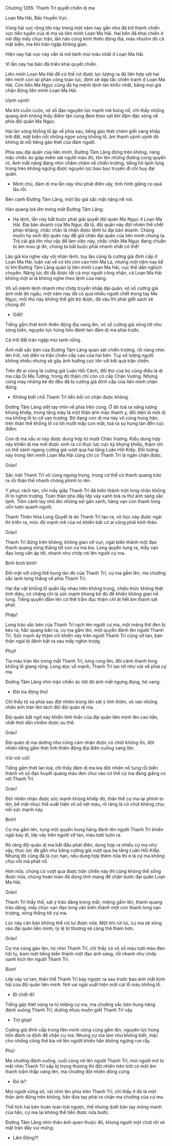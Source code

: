 




Chương 1285: Thanh Trĩ quyết chiến dị ma


Loạn Ma Hải, Bắc Huyền Vực.

Vùng hải vực rộng lớn này trong một năm nay gần như đã trở thành chiến vực tiền tuyến của dị ma và liên minh Loạn Ma Hải. Hai bên đã khai chiến ở nơi đây mấy chục trận, lần nào cũng kinh thiên động địa, máu nhuốm đỏ cả mặt biển, ma khí tràn ngập không gian.

Hiện nay hải vực này vẫn là nơi tanh mùi máu nhất ở Loạn Ma Hải.

Vì lần này hai bên đã triển khai quyết chiến.

Liên minh Loạn Ma Hải để có thể rút được lực lượng ra đã liên hợp với hai liên minh còn lại phản công toàn lực, định sẽ dập tắc chiến tranh ở Loạn Ma Hải. Còn bên Ma Ngục cũng đã hạ mệnh lệnh tàn khốc nhất, bằng mọi giá chặn đứng liên minh Loạn Ma Hải.

Uỳnh uỳnh!

Ma khí cuồn cuộn, vô số đạo nguyên lực mạnh mẽ bùng nổ, chỉ thấy những quang ảnh không thấy điểm tận cùng đem theo sát khí đậm đặc xông về phía đội quân Ma Ngục.

Hai làn sóng khổng lồ ập về phía sau, tiếng gào thét chém giết vang khắp trời đất, mặt biển nổi những ngọn sóng khổng lồ, âm thanh uỳnh uỳnh đó không át nổi tiếng gào thét của đám người.

Phía sau đại quân của liên minh, Đường Tâm Lăng đứng trên không, nàng mặc chiếc áo giáp mềm sát người màu đỏ, tôn lên những đường cong quyến rõ. Ánh mắt nàng đang nhìn chăm chăm về chiến trường, tiếng hô lạnh lùng trong trẻo không ngừng được nguyên lực bao bọc truyền đi chỉ huy đại quân.

- Minh chủ, đám dị ma lần này như phát điên vậy, tình hình giằng co quá lâu rồi.

Bên cạnh Đường Tâm Lăng, một lão giả sắc mặt nặng nề nói.

Hàn quang loé lên trong mắt Đường Tâm Lăng:

- Hạ lệnh, lần này bắt buộc phải giải quyết đội quân Ma Ngục ở Loạn Ma Hải. Đại bản doanh của Ma Ngục đã lộ, đội quân này đột nhiên thề chết phản kháng, chắc chắn là nhận được lệnh tư đại bản doanh. Chúng muốn hy sinh đội quân này để giữ chân đại quân của liên minh chúng ta. Trả cái giá lớn như vậy để làm việc này, chắc chắn Ma Ngục đang chuẩn bị âm mưu gì đó, chúng ta bắt buộc phải nhanh nhất có thể!

Lão giả kia nghe vậy vội nhận lệnh, tuy lão cũng là cường giả đỉnh cấp ở Loạn Ma Hải, luận vai vế có khi còn cao hơn Ma La, nhưng một năm nay kể từ khi Đường Tâm Lăng quản lý liên minh Loạn Ma Hải, cục thế dần nghịch chuyển. Năng lực đó đã được tất cả mọi người công nhận, cả Loạn Ma Hải không một ai là không nghe theo lệnh của nàng.

Vô số mệnh lệnh nhanh như chớp truyền khắp đại quân, vô số cường giả ánh mắt đỏ ngầu, một năm nay đã có quá nhiều người chết trong tay Ma Ngục, mối thù này không thể gột bỏ được, đã vậu thì phải giết sạch sẽ chúng đi!

- Giết!

Tiếng gầm thét kinh thiên động địa vang lên, vô số cường giả xông tới như sóng biển, nguyên lực hùng hồn đánh tan đám dị ma phía trước.

Cả trời đất tràn ngập mùi tanh nồng.

Ánh mắt sắc bén của Đường Tâm Lăng quan sát chiến trường, rồi nàng nhìn lên trời, nơi diễn ra trận chiến cấp cao của hai bên. Tuy số lượng người không nhiều nhưng sẽ gây ảnh hưởng cực lớn với kết quả trận chiến.

Trên đó ai cũng là cường giả Luân Hồi Cảnh, đối thủ của họ cũng điều là dị ma cấp Dị Ma Tướng, trong đó thậm chí còn có cấp Chân Vương. Nhưng cũng may những kẻ đó đều đã bị cường giả đỉnh cấp của liên minh chặn đứng.

- Không biết chỗ Thanh Trĩ tiền bối có chặn được không.

Đường Tâm Lăng siết tay nhìn về phía trên cùng. Ở đó toả ra năng lượng khủng khiếp, trong tầng mây là một thân ảnh mặc thanh y, đối diện là một dị ma khổng lồ to cỡ vạn trượng. Bộ dạng con dị ma này vô cùng hung hãn, trên thân thể khổng lồ có tới mười mấy con mắt, toả ra sự hung tàn đến cực điểm.

Con dị ma xấu xí này được dung hợp từ mười Chân Vương. Kiểu dung hợp này khiến dị ma mới được sinh ra có thực lực cực kỳ khủng khiếp, thậm chí có thể sánh ngang cường giả vượt qua hai tầng Luân Hồi Kiếp. Đối tượng này trong liên minh Loạn Ma Hải cũng chỉ có Thanh Trĩ là ngăn chặn được.

Grào!

Sắc mặt Thanh Trĩ vô cùng ngưng trọng, trong cơ thể có thanh quang trào ra rồi thân thể nhanh chóng phình to lên.

Y phục rách tan, chỉ mấy giây Thanh Trĩ đã biến thành một long nhân khổng lồ to nghìn trượng. Toàn thân phủ đầy lớp vảy xanh toả ra thứ ánh sáng sắc lạnh. Trên cánh tay nhô lên những sợi gân xanh, hàng vạn con thanh long uốn lượn quanh người.

Thanh Thiên Hóa Long Quyết là do Thanh Trĩ tạo ra, võ học này được ngài thi triển ra, mức độ mạnh mẽ của nó khiến bất cứ ai cũng phải kinh thán.

Grào!

Thanh Trĩ đứng trên không, không gian vỡ vụn, ngài biến thành một đạo thanh quang xông thẳng tới con cự ma kia. Long quyền tung ra, mấy vạn đạo long văn ập tới, nhanh như chớp rơi lên người cự ma.

Binh binh binh!

Đối mặt với công thế hung tàn đó của Thanh Trĩ, cự ma gầm lên, ma chưởng sắc lạnh tung thẳng về phía Thanh Trĩ.

Hai đại vật khổng lồ quấn lấy nhau trên không trung, chiêu thức không thật tinh diệu, có chăng chỉ là sức mạnh khủng bố đủ để khiến không gian nổ tung. Tiếng quyền đấm lên cơ thể trầm đục thậm chí át hết âm thanh sát phạt.

Phập!

Long trảo sắc bén của Thanh Trĩ rạch lên người cự ma, một mảng thịt đen bị kéo ra, hắc quang bắn ra, cự ma gầm lên, một quyền đánh lên người Thanh Trĩ. Sức mạnh ấy thậm chí khiến vảy trên người Thanh Trĩ cũng vỡ tan, bản thân ngài bị đánh bật ra sau mấy nghìn trượg.

Phụt!

Tia máu tràn lên trong mắt Thanh Trĩ, lưng rung lên, đôi cánh thanh long khổng lồ giang rộng. Long dực vỗ mạnh, Thanh Trĩ lao tới như vút về phía cự ma.

Đường Tâm Lăng nhìn trận chiến ác liệt đó ánh mắt ngưng đọng, hô vang:

- Đội ba động thủ!

Chỉ thấy từ xa phía sau đột nhiên bùng lên sát ý linh thiên, vô vàn những nhân ảnh tràn lên tách đôi đội quân dị ma.

Đội quân bất ngờ này khiến tinh thần của đại quân liên minh lên cao hẳn, nhất thời dần chiếm được ưu thế.

Grào!

Đội quân dị ma dường như cũng cảm nhận được có chút không ổn, đột nhiên tiếng gầm thét linh thiên động địa điên cuồng vang lên.

Vút vút vút!

Tiếng gầm thét lan toả, chỉ thấy đám dị ma kia đột nhiên nổ tung rồi biến thành vô số đạo huyết quang màu đen chui vào cơ thể cự ma đang giằng co với Thanh Trĩ.

Grào!

Đột nhiên nhận được sức mạnh khủng khiếp đó, thân thể cự ma lại phình to lên, bề mặt nhục thể xuất hiện vô số vệt máu, rõ ràng là có chút không chịu nổi sức mạnh này.

Binh!

Cự ma gầm lên, tung một quyền hung hăng đánh lên người Thanh Trĩ khiến ngài bay đi, lớp vảy trên người vỡ tan, máu tươi tuôn ra.

Rõ ràng đội quân dị ma bắt đầu phát điên, dung hợp ra nhiều cự ma như vậy, thực lực đã gần như bằng cường giả vượt qua ba tầng Luân Hồi Kiếp. Nhưng đó cũng đã là cực hạn, nếu dung hợp thêm nữa thì e là cự ma không chịu nổi mà phát nổ.

Hơn nữa, chúng có vượt qua được trận chiến này thì cũng không thể sống được nữa, chúng hoàn toàn đã dùng tính mạng để chặn bước đại quân Loạn Ma Hải.

Grào!

Thanh Trĩ thấy thế, sát ý trào dâng trong mắt, miệng gầm lên, thanh quang trào dâng, mấy chục vạn đạo long văn biến thành một con thanh long vạn trượng, xông thẳng tới cự ma.

Lúc này căn bản không thể rút lui được nữa. Một khi rút lui, cự ma sẽ xông vào đại quân liên minh, tỷ lệ tử thương sẽ càng thê thảm hơn.

Grào!

Cự ma cũng gào lên, nó nhìn Thanh Trĩ, chỉ thấy có vô số máu tươi màu đen hội tụ, bùm một tiếng biến thành một đạo ánh sáng, rồi nhanh như chớp oanh kích lên người Thanh Trĩ.

Bùm!

Lớp vảy vơ tan, thân thể Thanh Trĩ bay ngược ra sau trước bao ánh mắt kinh hãi của đội quân liên minh. Nơi vai ngài xuất hiện một cái lỗ máu khổng lồ.

- Đi chết đi!

Tiếng gào thét vọng ra từ miệng cự ma, ma chưởng sắc bén hung hăng đánh xuống Thanh Trĩ, dường nhưu muốn giết Thanh Trĩ vậy.

- Trợ giúp!

Cường giả đỉnh cấp trong liên minh cũng cùng gầm lên, nguyên lực hùng hồn đánh ra định để chặn cự ma. Nhưng cự ma làm như không biết, mặc cho những công thế kia rơi lên người khiến hắn không ngừng run rẩy.

Phù!

Ma chưởng đánh xuống, cuối cùng rơi lên người Thanh Trĩ, moi người mở to mắt nhìn Thanh Trĩ sắp bị trọng thương thì đột nhiên trên trời có một âm thanh trầm thấp vang lên, ma chưởng đột nhiên đông cứng.

- Đó là?

Mọi người sững sờ, vội nhìn lên phía trên Thanh Trĩ, chỉ thấy ở đó là một thân ảnh đứng trên không, hắn đưa tay phải ra chặn ma chưởng của cự ma.

Thể tích hai bên hoàn toàn trái ngược, thế nhưng dưới bàn tay mỏng manh của hắn, cự ma lại không thể tiến được nửa bước.

Đường Tâm Lăng nhìn thân ảnh quen thuộc đó, khựng người một chút rồi vẻ mặt tràn đầy vui mừng:

- Lâm Động?!




